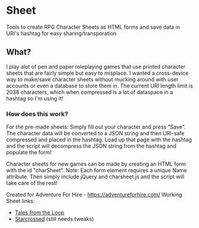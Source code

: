 # Sheet
Tools to create RPG Character Sheets as HTML forms and save data in URI's hashtag for easy sharing/transporation

## What?
I play alot of pen and paper roleplaying games that use printed character sheets that are fairly simple but easy to misplace. I wanted a cross-device way to make/save character sheets without mucking around with user accounts or even a database to store them in. The current URI length limit is 2038 characters, which when compressed is a lot of dataspace in a hashtag so I'm using it!

### How does this work?
For the pre-made sheets: Simply fill out your character and press "Save". The character data will be converted to a JSON string and then URI-safe compressed and placed in the hashtag. Load up that page with the hashtag and the script will decompress the JSON string from the hashtag and populate the form!

Character sheets for new games can be made by creating an HTML form with the id "charSheet". Note: Each form element requires a unique Name attribute. Then simply include jQuery and charsheet.js and the script will take care of the rest!

Created for Adventure For Hire - https://adventureforhire.com/
Working Sheet links:  

* [Tales from the Loop](https://sheet.adventureforhire.com/loop/)
* [Starcrossed](https://sheet.adventureforhire.com/starcrossed) (still needs tweaks)
